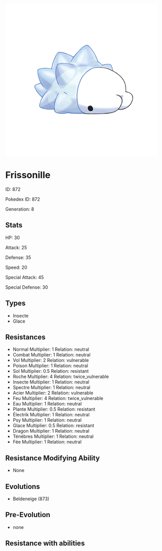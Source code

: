 ![](https://raw.githubusercontent.com/PokeAPI/sprites/master/sprites/pokemon/other/official-artwork/872.png)

# Frissonille
ID: 872

Pokedex ID: 872

Generation: 8

## Stats

HP: 30

Attack: 25

Defense: 35

Speed: 20

Special Attack: 45

Special Defense: 30

## Types

- Insecte
- Glace
## Resistances

- Normal Multiplier: 1 Relation: neutral
- Combat Multiplier: 1 Relation: neutral
- Vol Multiplier: 2 Relation: vulnerable
- Poison Multiplier: 1 Relation: neutral
- Sol Multiplier: 0.5 Relation: resistant
- Roche Multiplier: 4 Relation: twice_vulnerable
- Insecte Multiplier: 1 Relation: neutral
- Spectre Multiplier: 1 Relation: neutral
- Acier Multiplier: 2 Relation: vulnerable
- Feu Multiplier: 4 Relation: twice_vulnerable
- Eau Multiplier: 1 Relation: neutral
- Plante Multiplier: 0.5 Relation: resistant
- Électrik Multiplier: 1 Relation: neutral
- Psy Multiplier: 1 Relation: neutral
- Glace Multiplier: 0.5 Relation: resistant
- Dragon Multiplier: 1 Relation: neutral
- Ténèbres Multiplier: 1 Relation: neutral
- Fée Multiplier: 1 Relation: neutral
## Resistance Modifying Ability

- None

## Evolutions

- Beldeneige (873)
## Pre-Evolution

- none

## Resistance with abilities
